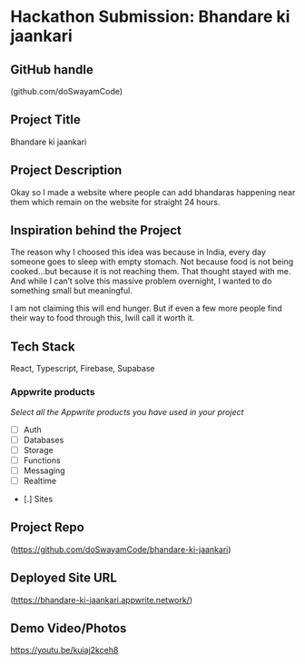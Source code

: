 # Hackathon Submission: Bhandare ki jaankari

## GitHub handle
(github.com/doSwayamCode)

<!--
@adityaoberai
-->

## Project Title
Bhandare ki jaankari

<!--
CodeCapture
-->

## Project Description    
Okay so I made a website where people can add bhandaras happening near them which remain on the website for straight 24 hours.

<!--
The project I created is...
-->

## Inspiration behind the Project  
The reason why I choosed this idea was because in India, every day someone goes to sleep with empty stomach.
Not because food is not being cooked…but because it is not reaching them.
That thought stayed with me. And while I can’t solve this massive problem overnight, I wanted to do something small but meaningful.

I am not claiming this will end hunger. But if even a few more people find their way to food through this, Iwill call it worth it.

<!--
The reason I chose this idea/project was...
-->

## Tech Stack    
React, Typescript, Firebase, Supabase

<!--
The technologies I used...
-->

### Appwrite products
_Select all the Appwrite products you have used in your project_

<!--
Update the checkbox to [x] for the products used.

e.g.:

- [x] Auth 
-->

- [ ] Auth
- [ ] Databases
- [ ] Storage
- [ ] Functions
- [ ] Messaging
- [ ] Realtime
- [.] Sites

## Project Repo  
(https://github.com/doSwayamCode/bhandare-ki-jaankari)

<!--
https://github.com/code-capture/CodeCapture-Xamarin
-->

## Deployed Site URL
(https://bhandare-ki-jaankari.appwrite.network/)

<!--
https://hacktoberfest.appwrite.network
-->

## Demo Video/Photos  
https://youtu.be/kuiaj2kceh8

<!--
https://www.youtube.com/watch?v=9IBaX1avYWc
-->
